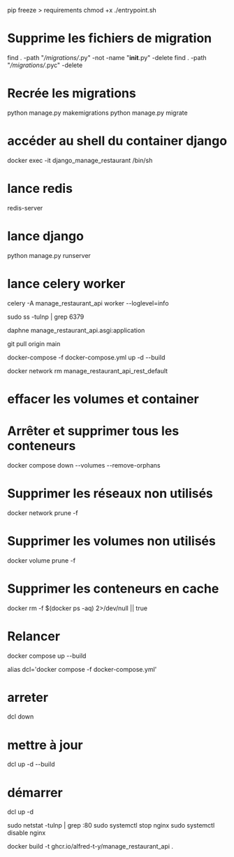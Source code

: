 pip freeze > requirements
chmod +x ./entrypoint.sh


# Supprime les fichiers de migration
find . -path "*/migrations/*.py" -not -name "__init__.py" -delete
find . -path "*/migrations/*.pyc" -delete

# Recrée les migrations
python manage.py makemigrations
python manage.py migrate

# accéder au shell du container django
docker exec -it django_manage_restaurant /bin/sh

# lance redis
redis-server       
# lance django
python manage.py runserver   
# lance celery worker
celery -A manage_restaurant_api worker --loglevel=info 

sudo ss -tulnp | grep 6379

daphne manage_restaurant_api.asgi:application

git pull origin main

docker-compose -f docker-compose.yml up -d --build

docker network rm manage_restaurant_api_rest_default

# effacer les volumes et container
# Arrêter et supprimer tous les conteneurs
docker compose down --volumes --remove-orphans

# Supprimer les réseaux non utilisés
docker network prune -f

# Supprimer les volumes non utilisés
docker volume prune -f

# Supprimer les conteneurs en cache
docker rm -f $(docker ps -aq) 2>/dev/null || true

# Relancer
docker compose up --build

alias dcl='docker compose -f docker-compose.yml'
# arreter
dcl down
# mettre à jour 
dcl up -d --build
# démarrer
dcl up -d

sudo netstat -tulnp | grep :80
sudo systemctl stop nginx
sudo systemctl disable nginx

docker build -t ghcr.io/alfred-t-y/manage_restaurant_api .



